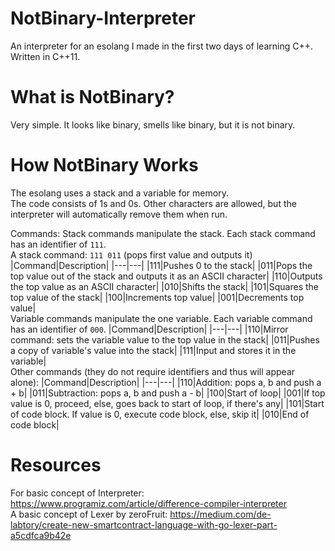 # NotBinary-Interpreter
An interpreter for an esolang I made in the first two days of learning C++.
<br>
Written in C++11.

# What is NotBinary?
Very simple. It looks like binary, smells like binary, but it is not binary.

# How NotBinary Works
The esolang uses a stack and a variable for memory.
<br>
The code consists of 1s and 0s. Other characters are allowed, but the interpreter will automatically remove them when run.

Commands:
Stack commands manipulate the stack. Each stack command has an identifier of ``111``.
<br>
A stack command: ``111 011`` (pops first value and outputs it)
|Command|Description|
|---|---|
|111|Pushes 0 to the stack|
|011|Pops the top value out of the stack and outputs it as an ASCII character|
|110|Outputs the top value as an ASCII character|
|010|Shifts the stack|
|101|Squares the top value of the stack|
|100|Increments top value|
|001|Decrements top value|
<br>
Variable commands manipulate the one variable. Each variable command has an identifier of ``000``.
|Command|Description|
|---|---|
|110|Mirror command: sets the variable value to the top value in the stack|
|011|Pushes a copy of variable's value into the stack|
|111|Input and stores it in the variable|
<br>
Other commands (they do not require identifiers and thus will appear alone):
|Command|Description|
|---|---|
|110|Addition: pops a, b and push a + b|
|011|Subtraction: pops a, b and push a - b|
|100|Start of loop|
|001|If top value is 0, proceed, else, goes back to start of loop, if there's any|
|101|Start of code block. If value is 0, execute code block, else, skip it|
|010|End of code block|

# Resources
For basic concept of Interpreter: https://www.programiz.com/article/difference-compiler-interpreter
<br>
A basic concept of Lexer by zeroFruit: https://medium.com/de-labtory/create-new-smartcontract-language-with-go-lexer-part-a5cdfca9b42e
